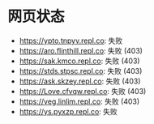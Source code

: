 # 网页状态
- https://ypto.tnpyv.repl.co: 失败
- https://aro.flinthill.repl.co: 失败 (403)
- https://sak.kmco.repl.co: 失败 (403)
- https://stds.stpsc.repl.co: 失败 (403)
- https://ask.skzey.repl.co: 失败 (403)
- https://Love.cfvqw.repl.co: 失败 (403)
- https://veg.linlim.repl.co: 失败 (403)
- https://ys.pyxzp.repl.co: 失败
